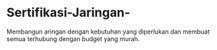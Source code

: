 # Sertifikasi-Jaringan-
Membangun aringan dengan kebutuhan yang diperlukan dan membuat semua terhubung dengan budget yang murah.
